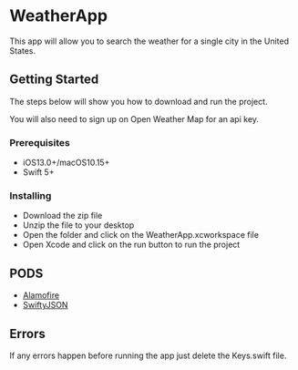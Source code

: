 # WeatherApp

This app will allow you to search the weather for a single city in the United States.

## Getting Started

The steps below will show you how to download and run the project.

You will also need to sign up on Open Weather Map for an api key.

### Prerequisites

* iOS13.0+/macOS10.15+
* Swift 5+

### Installing

* Download the zip file
* Unzip the file to your desktop
* Open the folder and click on the WeatherApp.xcworkspace file
* Open Xcode and click on the run button to run the project

## PODS

* [Alamofire](https://github.com/Alamofire/Alamofire)
* [SwiftyJSON](https://github.com/SwiftyJSON/SwiftyJSON)

## Errors

If any errors happen before running the app just delete the Keys.swift file.
